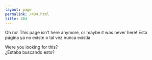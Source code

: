```yaml
---
layout: page
permalink: /404.html
title: 404
---
```


Oh no! This page isn't here anymore, or maybe it was never here!
Esta página ya no existe o tal vez nunca existía.

Were you looking for this? <br>
¿Estaba buscando esto?
<ul id="search-results"></ul>

<script>
  window.store = {
    {% for post in site.artifacts %}
      "{{ post.url | slugify }}": {
        "title": "{{ post.title }}",
        "namevar": {{ post.namevar | jsonify }},
        "categories": {{ post.categories | jsonify }},
        "tags": {{ post.tags | jsonify }},
        "content": {{ post.content | strip_html | strip_newlines | jsonify }},
        "url": "{{ site.baseurl }}{{ post.url }}"
      }
      {% unless forloop.last %},{% endunless %}
    {% endfor %}
  };
</script>
<script src="{{ site.baseurl }}/js/lunr.min.js"></script>
<script src="{{ site.baseurl }}/js/search.js"></script>
